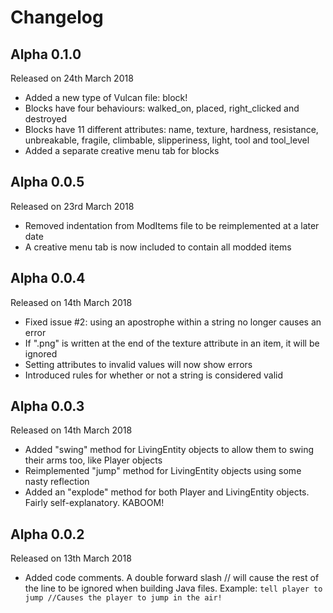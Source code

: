 # Changelog
## Alpha 0.1.0
Released on 24th March 2018
* Added a new type of Vulcan file: block!
* Blocks have four behaviours: walked_on, placed, right_clicked and destroyed
* Blocks have 11 different attributes: name, texture, hardness, resistance, unbreakable, fragile, climbable, slipperiness, light, tool and tool_level
* Added a separate creative menu tab for blocks

## Alpha 0.0.5
Released on 23rd March 2018
* Removed indentation from ModItems file to be reimplemented at a later date
* A creative menu tab is now included to contain all modded items

## Alpha 0.0.4
Released on 14th March 2018
* Fixed issue #2: using an apostrophe within a string no longer causes an error
* If ".png" is written at the end of the texture attribute in an item, it will be ignored
* Setting attributes to invalid values will now show errors
* Introduced rules for whether or not a string is considered valid

## Alpha 0.0.3
Released on 14th March 2018
* Added "swing" method for LivingEntity objects to allow them to swing their arms too, like Player objects
* Reimplemented "jump" method for LivingEntity objects using some nasty reflection
* Added an "explode" method for both Player and LivingEntity objects. Fairly self-explanatory. KABOOM!

## Alpha 0.0.2
Released on 13th March 2018  
* Added code comments. A double forward slash // will cause the rest of the line to be ignored when building Java files. Example: `tell player to jump //Causes the player to jump in the air!`
